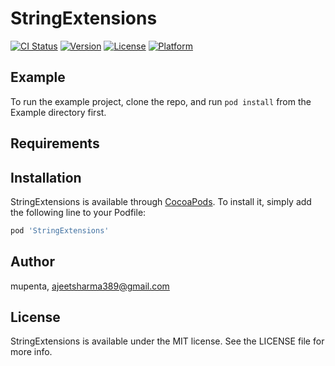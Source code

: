 # StringExtensions

[![CI Status](https://img.shields.io/travis/mupenta/StringExtensions.svg?style=flat)](https://travis-ci.org/mupenta/StringExtensions)
[![Version](https://img.shields.io/cocoapods/v/StringExtensions.svg?style=flat)](https://cocoapods.org/pods/StringExtensions)
[![License](https://img.shields.io/cocoapods/l/StringExtensions.svg?style=flat)](https://cocoapods.org/pods/StringExtensions)
[![Platform](https://img.shields.io/cocoapods/p/StringExtensions.svg?style=flat)](https://cocoapods.org/pods/StringExtensions)

## Example

To run the example project, clone the repo, and run `pod install` from the Example directory first.

## Requirements

## Installation

StringExtensions is available through [CocoaPods](https://cocoapods.org). To install
it, simply add the following line to your Podfile:

```ruby
pod 'StringExtensions'
```

## Author

mupenta, ajeetsharma389@gmail.com

## License

StringExtensions is available under the MIT license. See the LICENSE file for more info.
